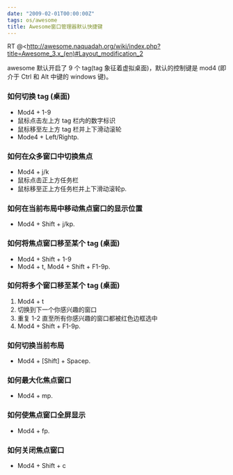 ```yaml
---
date: "2009-02-01T00:00:00Z"
tags: os/awesome
title: Awesome窗口管理器默认快捷键
---
```


RT @<http://awesome.naquadah.org/wiki/index.php?title=Awesome_3.x_(en)#Layout_modification_2

awesome 默认开启了 9 个 tag(tag 象征着虚拟桌面)，默认的控制键是 mod4 (即介于
Ctrl 和 Alt 中键的 windows 键)。

### 如何切换 tag (桌面)
* Mod4 + 1-9
* 鼠标点击左上方 tag 栏内的数字标识
* 鼠标移至左上方 tag 栏并上下滑动滚轮
* Mode4 + Left/Rightp. 

### 如何在众多窗口中切换焦点
* Mod4 + j/k
* 鼠标点击正上方任务栏
* 鼠标移至正上方任务栏并上下滑动滚轮p. 

### 如何在当前布局中移动焦点窗口的显示位置
* Mod4 + Shift + j/kp. 

### 如何将焦点窗口移至某个 tag (桌面)
* Mod4 + Shift + 1-9
* Mod4 + t, Mod4 + Shift + F1-9p. 

### 如何将多个窗口移至某个 tag (桌面)
1. Mod4 + t
2. 切换到下一个你感兴趣的窗口
3. 重复 1-2 直至所有你感兴趣的窗口都被红色边框选中
4. Mod4 + Shift + F1-9p. 

### 如何切换当前布局
* Mod4 + [Shift] + Spacep. 

### 如何最大化焦点窗口
* Mod4 + mp. 

### 如何使焦点窗口全屏显示
* Mod4 + fp. 

### 如何关闭焦点窗口
* Mod4 + Shift + c
